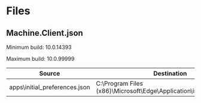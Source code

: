 # Files

## Machine.Client.json

Minimum build: 10.0.14393

Maximum build: 10.0.99999

| Source | Destination |
| ------ | ----------- |
| apps\initial_preferences.json | C:\Program Files (x86)\Microsoft\Edge\Application\initial_preferences |
